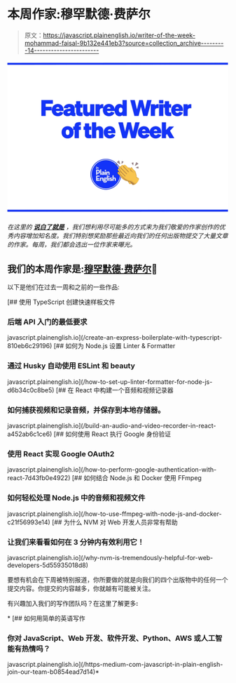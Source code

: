 # 本周作家:穆罕默德·费萨尔

> 原文：<https://javascript.plainenglish.io/writer-of-the-week-mohammad-faisal-9b132e441eb3?source=collection_archive---------14----------------------->

![](img/424e9f774c4772306ed63071aba29679.png)

*在这里的* [***说白了就是***](https://plainenglish.io) *，我们想利用尽可能多的方式来为我们敬爱的作家创作的优秀内容增加知名度。我们特别想奖励那些最近向我们的任何出版物提交了大量文章的作家。每周，我们都会选出一位作家来曝光。*

## 我们的本周作家是:[穆罕默德·费萨尔](https://56faisal.medium.com/)🎉

以下是他们在过去一周和之前的一些作品:

[](/create-an-express-boilerplate-with-typescript-810eb6c29196) [## 使用 TypeScript 创建快速样板文件

### 后端 API 入门的最低要求

javascript.plainenglish.io](/create-an-express-boilerplate-with-typescript-810eb6c29196) [](/how-to-set-up-linter-formatter-for-node-js-d6b34c0c8be5) [## 如何为 Node.js 设置 Linter & Formatter

### 通过 Husky 自动使用 ESLint 和 beauty

javascript.plainenglish.io](/how-to-set-up-linter-formatter-for-node-js-d6b34c0c8be5) [](/build-an-audio-and-video-recorder-in-react-a452ab6c1ce6) [## 在 React 中构建一个音频和视频记录器

### 如何捕获视频和记录音频，并保存到本地存储器。

javascript.plainenglish.io](/build-an-audio-and-video-recorder-in-react-a452ab6c1ce6) [](/how-to-perform-google-authentication-with-react-7d43fb0e4922) [## 如何使用 React 执行 Google 身份验证

### 使用 React 实现 Google OAuth2

javascript.plainenglish.io](/how-to-perform-google-authentication-with-react-7d43fb0e4922) [](/how-to-use-ffmpeg-with-node-js-and-docker-c21f56993e14) [## 如何结合 Node.js 和 Docker 使用 FFmpeg

### 如何轻松处理 Node.js 中的音频和视频文件

javascript.plainenglish.io](/how-to-use-ffmpeg-with-node-js-and-docker-c21f56993e14) [](/why-nvm-is-tremendously-helpful-for-web-developers-5d55935018d8) [## 为什么 NVM 对 Web 开发人员非常有帮助

### 让我们来看看如何在 3 分钟内有效利用它！

javascript.plainenglish.io](/why-nvm-is-tremendously-helpful-for-web-developers-5d55935018d8) 

要想有机会在下周被特别报道，你所要做的就是向我们的四个出版物中的任何一个提交内容。你提交的内容越多，你就越有可能被关注。

有兴趣加入我们的写作团队吗？在这里了解更多[](/https-medium-com-javascript-in-plain-english-join-our-team-b0854ead7d14)**:**

*[](/https-medium-com-javascript-in-plain-english-join-our-team-b0854ead7d14) [## 如何用简单的英语写作

### 你对 JavaScript、Web 开发、软件开发、Python、AWS 或人工智能有热情吗？

javascript.plainenglish.io](/https-medium-com-javascript-in-plain-english-join-our-team-b0854ead7d14)*